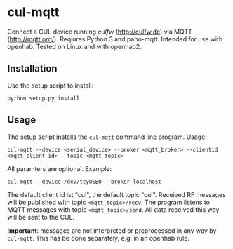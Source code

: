 # cul-mqtt
Connect a CUL device running *culfw* (http://culfw.de) via MQTT (http://mqtt.org/). Reqiures Python 3 and paho-mqtt.
Intended for use with openhab. Tested on Linux and with openhab2.

## Installation
Use the setup script to install:

    python setup.py install
  
  
## Usage
The setup script installs the `cul-mqtt` command line program. Usage:

    cul-mqtt --device <serial_device> --broker <mqtt_broker> --clientid <mqtt_client_id> --topic <mqtt_topic>
    
All paramters are optional.
Example:

    cul-mqtt --device /dev/ttyUSB0 --broker localhost
    
The default client id ist "cul", the default topic "cul". Received RF messages will be published with topic `<mqtt_topic>/recv`.
The program listens to MQTT messages with topic `<mqtt_topic>/send`. All data received this way will be sent to the CUL.

**Important**: messages are not interpreted or preprocessed in any way by `cul-mqtt`.
This has be done separately, e.g. in an openhab rule.
